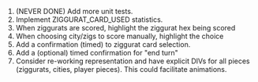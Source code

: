 1. (NEVER DONE) Add more unit tests.
2. Implement ZIGGURAT_CARD_USED statistics.
3. When ziggurats are scored, highlight the ziggurat hex being scored
4. When choosing city/zigs to score manually, highlight the choice
5. Add a confirmation (timed) to ziggurat card selection.
6. Add a (optional) timed confirmation for "end turn"
7. Consider re-working representation and have explicit DIVs for all pieces (ziggurats, cities, player pieces). This could facilitate animations.

